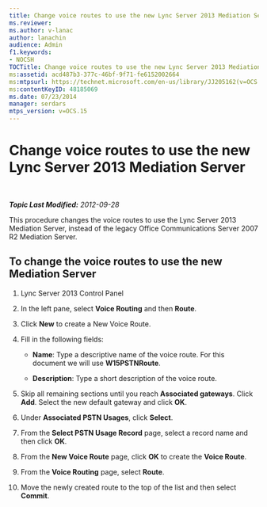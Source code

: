 ```yaml
---
title: Change voice routes to use the new Lync Server 2013 Mediation Server
ms.reviewer: 
ms.author: v-lanac
author: lanachin
audience: Admin
f1.keywords:
- NOCSH
TOCTitle: Change voice routes to use the new Lync Server 2013 Mediation Server
ms:assetid: acd487b3-377c-46bf-9f71-fe6152002664
ms:mtpsurl: https://technet.microsoft.com/en-us/library/JJ205162(v=OCS.15)
ms:contentKeyID: 48185069
ms.date: 07/23/2014
manager: serdars
mtps_version: v=OCS.15
---
```


<div data-xmlns="http://www.w3.org/1999/xhtml">

<div class="topic" data-xmlns="http://www.w3.org/1999/xhtml" data-msxsl="urn:schemas-microsoft-com:xslt" data-cs="http://msdn.microsoft.com/">

<div data-asp="https://msdn2.microsoft.com/asp">

# Change voice routes to use the new Lync Server 2013 Mediation Server

</div>

<div id="mainSection">

<div id="mainBody">

<span> </span>

_**Topic Last Modified:** 2012-09-28_

This procedure changes the voice routes to use the Lync Server 2013 Mediation Server, instead of the legacy Office Communications Server 2007 R2 Mediation Server.

<div>

## To change the voice routes to use the new Mediation Server

1.  Lync Server 2013 Control Panel

2.  In the left pane, select **Voice Routing** and then **Route**.

3.  Click **New** to create a New Voice Route.

4.  Fill in the following fields:
    
      - **Name**: Type a descriptive name of the voice route. For this document we will use **W15PSTNRoute**.
    
      - **Description**: Type a short description of the voice route.

5.  Skip all remaining sections until you reach **Associated gateways**. Click **Add**. Select the new default gateway and click **OK**.

6.  Under **Associated PSTN Usages**, click **Select**.

7.  From the **Select PSTN Usage Record** page, select a record name and then click **OK**.

8.  From the **New Voice Route** page, click **OK** to create the **Voice Route**.

9.  From the **Voice Routing** page, select **Route**.

10. Move the newly created route to the top of the list and then select **Commit**.

</div>

</div>

<span> </span>

</div>

</div>

</div>

